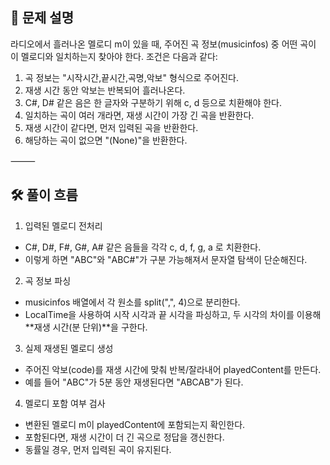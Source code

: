 ## 📌 문제 설명

라디오에서 흘러나온 멜로디 m이 있을 때, 주어진 곡 정보(musicinfos) 중 어떤 곡이 이 멜로디와 일치하는지 찾아야 한다.
조건은 다음과 같다:
1.	곡 정보는 "시작시간,끝시간,곡명,악보" 형식으로 주어진다.
2.	재생 시간 동안 악보는 반복되어 흘러나온다.
3.	C#, D# 같은 음은 한 글자와 구분하기 위해 c, d 등으로 치환해야 한다.
4.	일치하는 곡이 여러 개라면, 재생 시간이 가장 긴 곡을 반환한다.
5.	재생 시간이 같다면, 먼저 입력된 곡을 반환한다.
6.	해당하는 곡이 없으면 "(None)"을 반환한다.

⸻

## 🛠️ 풀이 흐름

1. 입력된 멜로디 전처리
 - C#, D#, F#, G#, A# 같은 음들을 각각 c, d, f, g, a 로 치환한다.
 - 이렇게 하면 "ABC"와 "ABC#"가 구분 가능해져서 문자열 탐색이 단순해진다.
2. 곡 정보 파싱
 - musicinfos 배열에서 각 원소를 split(",", 4)으로 분리한다.
 - LocalTime을 사용하여 시작 시각과 끝 시각을 파싱하고, 두 시각의 차이를 이용해 **재생 시간(분 단위)**을 구한다.
3. 실제 재생된 멜로디 생성
 - 주어진 악보(code)를 재생 시간에 맞춰 반복/잘라내어 playedContent를 만든다.
 - 예를 들어 "ABC"가 5분 동안 재생된다면 "ABCAB"가 된다.
4. 멜로디 포함 여부 검사
 - 변환된 멜로디 m이 playedContent에 포함되는지 확인한다.
 - 포함된다면, 재생 시간이 더 긴 곡으로 정답을 갱신한다.
 - 동률일 경우, 먼저 입력된 곡이 유지된다.